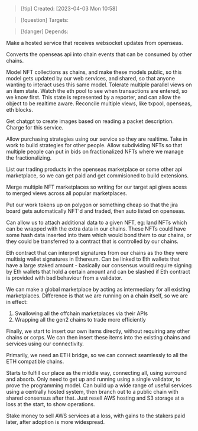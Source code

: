 
>[!tip] Created: [2023-04-03 Mon 10:58]

>[!question] Targets: 

>[!danger] Depends: 

Make a hosted service that receives websocket updates from openseas.

Converts the openseas api into chain events that can be consumed by other chains.

Model NFT collections as chains, and make these models public, so this model gets updated by our web services, and shared, so that anyone wanting to interact uses this same model.
Tolerate multiple parallel views on an item state.
Watch the eth pool to see when transactions are entered, so we know first.
This state is represented by a reporter, and can allow the object to be realtime aware.
Reconcile multiple views, like txpool, openseas, eth blocks.

Get chatgpt to create images based on reading a packet description.  Charge for this service.

Allow purchasing strategies using our service so they are realtime.
Take in work to build strategies for other people.
Allow subdividing NFTs so that multiple people can put in bids on fractionalized NFTs where we manage the fractionalizing.

List our trading products in the openseas marketplace or some other api marketplace, so we can get paid and get commisioned to build extensions.

Merge multiple NFT marketplaces so writing for our target api gives acess to merged views across all popular marketplaces.

Put our work tokens up on polygon or something cheap so that the jira board gets automatically NFT'd and traded, then auto listed on openseas.

Can allow us to attach additional data to a given NFT, eg: land NFTs which can be wrapped with the extra data in our chains.  These NFTs could have some hash data inserted into them which would bond them to our chains, or they could be transferred to a contract that is controlled by our chains.

Eth contract that can interpret signatures from our chains as tho they were multisig wallet signatures in Ethereum.  Can be linked to Eth wallets that have a large staked amount - basically our consensus would require signing by Eth wallets that hold a certain amount and can be slashed if Eth contract is provided with bad behaviour from a validator.

We can make a global marketplace by acting as intermediary for all existing marketplaces.  Difference is that we are running on a chain itself, so we are in effect:
1. Swallowing all the offchain marketplaces via their APIs
2. Wrapping all the gen2 chains to trade more efficiently

Finally, we start to insert our own items directly, without requiring any other chains or corps.  We can then insert these items into the existing chains and services using our connectivity.

Primarily, we need an ETH bridge, so we can connect seamlessly to all the ETH compatible chains.

Starts to fulfill our place as the middle way, connecting all, using surround and absorb.
Only need to get up and running using a single validator, to prove the programming model.  Can build up a wide range of useful services using a centrally hosted system, then branch out to a public chain with shared consensus after that.  Just resell AWS hosting and S3 storage at a loss at the start, to show operations.

Stake money to sell AWS services at a loss, with gains to the stakers paid later, after adoption is more widespread.